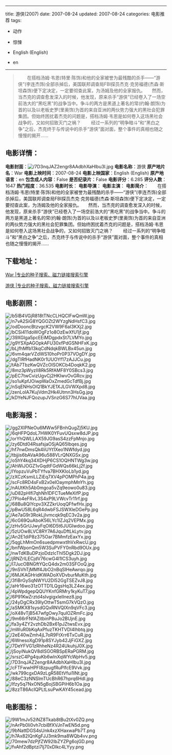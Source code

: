 
---
title: 游侠(2007)
date: 2007-08-24
updated: 2007-08-24
categories: 电影推荐
tags:
- 动作
- 惊悚

- English (English)
- en
---


> 　　在搭档汤姆·韦恩(特里·陈饰)和他的全家被誉为最残酷的杀手——“游侠”(李连杰饰)全部杀掉后，美国联邦调查局FBI探员杰克·克劳福德(杰森·斯坦森饰)便下定决定，一定要彻查此案，为汤姆及他的全家报仇。　　然而，当杰克的调查愈发深入的时候，他发现，原来杀手“游侠”已经卷入了一场空前浩大的“黑吃黑”的战争当中。争斗的两方是黑道上著名的常(约翰·朗饰)为首的以及以老板史罗(里奥饰)为首的来自亚洲的两伙势力强大的黑社会犯罪集团。但始终困扰着杰克的问题是，搭档汤姆·韦恩是如何卷入这场黑社会战争的，又如何招致灭门之祸？ 　　经过一系列的“明争暗斗”和“黑白之争”之后，杰克终于与传说中的杀手“游侠”面对面，整个事件的真相也随之慢慢的揭开……

## **电影详情**：

**电影封面**：<img src="https://image.tmdb.org/t/p/w200/7D3nqJAZ2engr8AAdbhXaHlbu3l.jpg" alt="/7D3nqJAZ2engr8AAdbhXaHlbu3l.jpg" title="/7D3nqJAZ2engr8AAdbhXaHlbu3l.jpg">
**电影名称**：游侠
**原产地片名**：War
**电影上映时间**：2007-08-24
**电影上映国家**：English (English)
**原产地语言**：en
**包含成人内容**：False
**是否纪录片**：False
**电影评分**：6.285
**评分人数**：1647
**热门程度**：36.535
**电影时长**：
**电影导演**：
**电影主演**：
**电影简介**：　　在搭档汤姆·韦恩(特里·陈饰)和他的全家被誉为最残酷的杀手——“游侠”(李连杰饰)全部杀掉后，美国联邦调查局FBI探员杰克·克劳福德(杰森·斯坦森饰)便下定决定，一定要彻查此案，为汤姆及他的全家报仇。　　然而，当杰克的调查愈发深入的时候，他发现，原来杀手“游侠”已经卷入了一场空前浩大的“黑吃黑”的战争当中。争斗的两方是黑道上著名的常(约翰·朗饰)为首的以及以老板史罗(里奥饰)为首的来自亚洲的两伙势力强大的黑社会犯罪集团。但始终困扰着杰克的问题是，搭档汤姆·韦恩是如何卷入这场黑社会战争的，又如何招致灭门之祸？ 　　经过一系列的“明争暗斗”和“黑白之争”之后，杰克终于与传说中的杀手“游侠”面对面，整个事件的真相也随之慢慢的揭开……

## **下载地址**：
[War |专业的种子搜索、磁力链接搜索引擎](https://movie.amd794.com:2083/?search=War&ordering=&mode=match_phrase&page_size=10&page=1)

[游侠 |专业的种子搜索、磁力链接搜索引擎](https://movie.amd794.com:2083/?search=%E6%B8%B8%E4%BE%A0&ordering=&mode=match_phrase&page_size=10&page=1)
 

## **电影剧照**：
<img src="https://image.tmdb.org/t/p/original/b5IB4VGjR818tTNcCLHQCIFwQmW.jpg" alt="/b5IB4VGjR818tTNcCLHQCIFwQmW.jpg" title="/b5IB4VGjR818tTNcCLHQCIFwQmW.jpg"><img src="https://image.tmdb.org/t/p/original/n7vA2SiG8YQGOZt2WYzgNdHsfC3.jpg" alt="/n7vA2SiG8YQGOZt2WYzgNdHsfC3.jpg" title="/n7vA2SiG8YQGOZt2WYzgNdHsfC3.jpg"><img src="https://image.tmdb.org/t/p/original/odDooncBtzvgcK2VW9F6aI3KXj2.jpg" alt="/odDooncBtzvgcK2VW9F6aI3KXj2.jpg" title="/odDooncBtzvgcK2VW9F6aI3KXj2.jpg"><img src="https://image.tmdb.org/t/p/original/bCSi411doWOgFz1o8OzEwXfU1jf.jpg" alt="/bCSi411doWOgFz1o8OzEwXfU1jf.jpg" title="/bCSi411doWOgFz1o8OzEwXfU1jf.jpg"><img src="https://image.tmdb.org/t/p/original/39XGlga5pcEEiMDgpdxSt7LVMYo.jpg" alt="/39XGlga5pcEEiMDgpdxSt7LVMYo.jpg" title="/39XGlga5pcEEiMDgpdxSt7LVMYo.jpg"><img src="https://image.tmdb.org/t/p/original/g9YSXpAGOpkAFU30xfPdGSNHFxK.jpg" alt="/g9YSXpAGOpkAFU30xfPdGSNHFxK.jpg" title="/g9YSXpAGOpkAFU30xfPdGSNHFxK.jpg"><img src="https://image.tmdb.org/t/p/original/bLjfhMfb13kqCdNdqkBWLBx45un.jpg" alt="/bLjfhMfb13kqCdNdqkBWLBx45un.jpg" title="/bLjfhMfb13kqCdNdqkBWLBx45un.jpg"><img src="https://image.tmdb.org/t/p/original/6vm4qarVZdWS10hoPr0P37VOgDY.jpg" alt="/6vm4qarVZdWS10hoPr0P37VOgDY.jpg" title="/6vm4qarVZdWS10hoPr0P37VOgDY.jpg"><img src="https://image.tmdb.org/t/p/original/dgTIRfHadNK0r1UUOYf17zAJJCu.jpg" alt="/dgTIRfHadNK0r1UUOYf17zAJJCu.jpg" title="/dgTIRfHadNK0r1UUOYf17zAJJCu.jpg"><img src="https://image.tmdb.org/t/p/original/tAb7TbzKwQVZcOISOKCb4DoqkK2.jpg" alt="/tAb7TbzKwQVZcOISOKCb4DoqkK2.jpg" title="/tAb7TbzKwQVZcOISOKCb4DoqkK2.jpg"><img src="https://image.tmdb.org/t/p/original/8mz3pWyzIl8Rk5RfAMF8Y0SBcs3.jpg" alt="/8mz3pWyzIl8Rk5RfAMF8Y0SBcs3.jpg" title="/8mz3pWyzIl8Rk5RfAMF8Y0SBcs3.jpg"><img src="https://image.tmdb.org/t/p/original/pEC7twCvizUgvCj2HKIwvOvGRcv.jpg" alt="/pEC7twCvizUgvCj2HKIwvOvGRcv.jpg" title="/pEC7twCvizUgvCj2HKIwvOvGRcv.jpg"><img src="https://image.tmdb.org/t/p/original/so1uKpfJOiwpWaOxZmedGcTdfBj.jpg" alt="/so1uKpfJOiwpWaOxZmedGcTdfBj.jpg" title="/so1uKpfJOiwpWaOxZmedGcTdfBj.jpg"><img src="https://image.tmdb.org/t/p/original/nSqENHsOlQ1BkYJE1XJLGVWXpd8.jpg" alt="/nSqENHsOlQ1BkYJE1XJLGVWXpd8.jpg" title="/nSqENHsOlQ1BkYJE1XJLGVWXpd8.jpg"><img src="https://image.tmdb.org/t/p/original/zenLolA7KujVdm2Hk4Utmn3HsGg.jpg" alt="/zenLolA7KujVdm2Hk4Utmn3HsGg.jpg" title="/zenLolA7KujVdm2Hk4Utmn3HsGg.jpg"><img src="https://image.tmdb.org/t/p/original/kDYeNJFQozupJVSnzG6S77hUVaa.jpg" alt="/kDYeNJFQozupJVSnzG6S77hUVaa.jpg" title="/kDYeNJFQozupJVSnzG6S77hUVaa.jpg">

## **电影海报**：
<img src="https://image.tmdb.org/t/p/original/gg2XIPNeOu6MWw5FBnhQugZj5KU.jpg" alt="/gg2XIPNeOu6MWw5FBnhQugZj5KU.jpg" title="/gg2XIPNeOu6MWw5FBnhQugZj5KU.jpg"><img src="https://image.tmdb.org/t/p/original/6qHFPQdoL7HWK0YFuvUQsxw8dJP.jpg" alt="/6qHFPQdoL7HWK0YFuvUQsxw8dJP.jpg" title="/6qHFPQdoL7HWK0YFuvUQsxw8dJP.jpg"><img src="https://image.tmdb.org/t/p/original/orYhQWLLAX59JG9asS4zzFpMnjo.jpg" alt="/orYhQWLLAX59JG9asS4zzFpMnjo.jpg" title="/orYhQWLLAX59JG9asS4zzFpMnjo.jpg"><img src="https://image.tmdb.org/t/p/original/zy6Dtd04RsafsjaOSjAQ65Ibqes.jpg" alt="/zy6Dtd04RsafsjaOSjAQ65Ibqes.jpg" title="/zy6Dtd04RsafsjaOSjAQ65Ibqes.jpg"><img src="https://image.tmdb.org/t/p/original/hf7nwDmsQk4liUYt1Xeo1NWfdyd.jpg" alt="/hf7nwDmsQk4liUYt1Xeo1NWfdyd.jpg" title="/hf7nwDmsQk4liUYt1Xeo1NWfdyd.jpg"><img src="https://image.tmdb.org/t/p/original/tbjjis6bAVaA96u588VLrQNXGSx.jpg" alt="/tbjjis6bAVaA96u588VLrQNXGSx.jpg" title="/tbjjis6bAVaA96u588VLrQNXGSx.jpg"><img src="https://image.tmdb.org/t/p/original/oShY4kq34XDHjP6CS1OQHNTWg3w.jpg" alt="/oShY4kq34XDHjP6CS1OQHNTWg3w.jpg" title="/oShY4kq34XDHjP6CS1OQHNTWg3w.jpg"><img src="https://image.tmdb.org/t/p/original/AhWiJOGZ1vGqdtFGdWQs66kLj2f.jpg" alt="/AhWiJOGZ1vGqdtFGdWQs66kLj2f.jpg" title="/AhWiJOGZ1vGqdtFGdWQs66kLj2f.jpg"><img src="https://image.tmdb.org/t/p/original/lYopzuVuPbTYfva7BHXKIoLb1yd.jpg" alt="/lYopzuVuPbTYfva7BHXKIoLb1yd.jpg" title="/lYopzuVuPbTYfva7BHXKIoLb1yd.jpg"><img src="https://image.tmdb.org/t/p/original/zXCzKsmiLLZiEq7XV4pPOMPhP4a.jpg" alt="/zXCzKsmiLLZiEq7XV4pPOMPhP4a.jpg" title="/zXCzKsmiLLZiEq7XV4pPOMPhP4a.jpg"><img src="https://image.tmdb.org/t/p/original/scFc8RD4sFxB2x0eIOaymphMnYh.jpg" alt="/scFc8RD4sFxB2x0eIOaymphMnYh.jpg" title="/scFc8RD4sFxB2x0eIOaymphMnYh.jpg"><img src="https://image.tmdb.org/t/p/original/nAUtKh5Ab0mgoa5vZq9eowo0u83.jpg" alt="/nAUtKh5Ab0mgoa5vZq9eowo0u83.jpg" title="/nAUtKh5Ab0mgoa5vZq9eowo0u83.jpg"><img src="https://image.tmdb.org/t/p/original/uD82pHlfi7qhNh1DFCTueMeXifP.jpg" alt="/uD82pHlfi7qhNh1DFCTueMeXifP.jpg" title="/uD82pHlfi7qhNh1DFCTueMeXifP.jpg"><img src="https://image.tmdb.org/t/p/original/7PIo4eFRvL3S4xP9LVWcvTr11rf.jpg" alt="/7PIo4eFRvL3S4xP9LVWcvTr11rf.jpg" title="/7PIo4eFRvL3S4xP9LVWcvTr11rf.jpg"><img src="https://image.tmdb.org/t/p/original/68Bu8QIYcpv3XZZkrUoqQFfwfHx.jpg" alt="/68Bu8QIYcpv3XZZkrUoqQFfwfHx.jpg" title="/68Bu8QIYcpv3XZZkrUoqQFfwfHx.jpg"><img src="https://image.tmdb.org/t/p/original/pBwU58L6qR4dwbFSJSWXIeDGePp.jpg" alt="/pBwU58L6qR4dwbFSJSWXIeDGePp.jpg" title="/pBwU58L6qR4dwbFSJSWXIeDGePp.jpg"><img src="https://image.tmdb.org/t/p/original/Ae7aG9r3RokLjIvmcqk9qEC3v2a.jpg" alt="/Ae7aG9r3RokLjIvmcqk9qEC3v2a.jpg" title="/Ae7aG9r3RokLjIvmcqk9qEC3v2a.jpg"><img src="https://image.tmdb.org/t/p/original/6cG69QuAboK56LYc1IZJq2VEPMx.jpg" alt="/6cG69QuAboK56LYc1IZJq2VEPMx.jpg" title="/6cG69QuAboK56LYc1IZJq2VEPMx.jpg"><img src="https://image.tmdb.org/t/p/original/zHv5GrUJwyFqOl6D5t6JUGIwdoo.jpg" alt="/zHv5GrUJwyFqOl6D5t6JUGIwdoo.jpg" title="/zHv5GrUJwyFqOl6D5t6JUGIwdoo.jpg"><img src="https://image.tmdb.org/t/p/original/5zUOw8LVC8RY7A6JquDftLkLytv.jpg" alt="/5zUOw8LVC8RY7A6JquDftLkLytv.jpg" title="/5zUOw8LVC8RY7A6JquDftLkLytv.jpg"><img src="https://image.tmdb.org/t/p/original/An2E1diP8z375Oar7BMmfzEaxYx.jpg" alt="/An2E1diP8z375Oar7BMmfzEaxYx.jpg" title="/An2E1diP8z375Oar7BMmfzEaxYx.jpg"><img src="https://image.tmdb.org/t/p/original/5qgLhMmOn6suedpmwxtlhVxRwcU.jpg" alt="/5qgLhMmOn6suedpmwxtlhVxRwcU.jpg" title="/5qgLhMmOn6suedpmwxtlhVxRwcU.jpg"><img src="https://image.tmdb.org/t/p/original/bnfWponQm5W3SuPVFY0nRbd9OUx.jpg" alt="/bnfWponQm5W3SuPVFY0nRbd9OUx.jpg" title="/bnfWponQm5W3SuPVFY0nRbd9OUx.jpg"><img src="https://image.tmdb.org/t/p/original/nwTdKBuDPzjoDdzIcThI5Dgk2DJ.jpg" alt="/nwTdKBuDPzjoDdzIcThI5Dgk2DJ.jpg" title="/nwTdKBuDPzjoDdzIcThI5Dgk2DJ.jpg"><img src="https://image.tmdb.org/t/p/original/jRNZrlLECjdV76cwG4I1lCS3uyh.jpg" alt="/jRNZrlLECjdV76cwG4I1lCS3uyh.jpg" title="/jRNZrlLECjdV76cwG4I1lCS3uyh.jpg"><img src="https://image.tmdb.org/t/p/original/l7JucOBNGftYQcQ4dx2m03SFOoQ.jpg" alt="/l7JucOBNGftYQcQ4dx2m03SFOoQ.jpg" title="/l7JucOBNGftYQcQ4dx2m03SFOoQ.jpg"><img src="https://image.tmdb.org/t/p/original/9nSVhTjMMf4JbO2nBqSIHeAwrqo.jpg" alt="/9nSVhTjMMf4JbO2nBqSIHeAwrqo.jpg" title="/9nSVhTjMMf4JbO2nBqSIHeAwrqo.jpg"><img src="https://image.tmdb.org/t/p/original/6MJKAGHridKWADoXVDvburMuKth.jpg" alt="/6MJKAGHridKWADoXVDvburMuKth.jpg" title="/6MJKAGHridKWADoXVDvburMuKth.jpg"><img src="https://image.tmdb.org/t/p/original/3fiBrGySqNWYU2Dl52GgTSEZvJ8.jpg" alt="/3fiBrGySqNWYU2Dl52GgTSEZvJ8.jpg" title="/3fiBrGySqNWYU2Dl52GgTSEZvJ8.jpg"><img src="https://image.tmdb.org/t/p/original/aHr16wo31zOTTD1LQgsHq3LZ4ex.jpg" alt="/aHr16wo31zOTTD1LQgsHq3LZ4ex.jpg" title="/aHr16wo31zOTTD1LQgsHq3LZ4ex.jpg"><img src="https://image.tmdb.org/t/p/original/4pWpdgepQQUYKnfGRMry1kyKuT7.jpg" alt="/4pWpdgepQQUYKnfGRMry1kyKuT7.jpg" title="/4pWpdgepQQUYKnfGRMry1kyKuT7.jpg"><img src="https://image.tmdb.org/t/p/original/6P91KwZrztd4sIvgigxIeIlnez8.jpg" alt="/6P91KwZrztd4sIvgigxIeIlnez8.jpg" title="/6P91KwZrztd4sIvgigxIeIlnez8.jpg"><img src="https://image.tmdb.org/t/p/original/24yDgCRx39lyOttwT5smG7kVQzO.jpg" alt="/24yDgCRx39lyOttwT5smG7kVQzO.jpg" title="/24yDgCRx39lyOttwT5smG7kVQzO.jpg"><img src="https://image.tmdb.org/t/p/original/aSMKX81sysdGQxRNVQIXn9qVFc3.jpg" alt="/aSMKX81sysdGQxRNVQIXn9qVFc3.jpg" title="/aSMKX81sysdGQxRNVQIXn9qVFc3.jpg"><img src="https://image.tmdb.org/t/p/original/oX48vTjB547wfgOwy7quIOZRmFc.jpg" alt="/oX48vTjB547wfgOwy7quIOZRmFc.jpg" title="/oX48vTjB547wfgOwy7quIOZRmFc.jpg"><img src="https://image.tmdb.org/t/p/original/9m66rFNfAZitbinP8uJo2BUjnE.jpg" alt="/9m66rFNfAZitbinP8uJo2BUjnE.jpg" title="/9m66rFNfAZitbinP8uJo2BUjnE.jpg"><img src="https://image.tmdb.org/t/p/original/fa3y4ZY2vzhDb2Bx61pJZtwsEvx.jpg" alt="/fa3y4ZY2vzhDb2Bx61pJZtwsEvx.jpg" title="/fa3y4ZY2vzhDb2Bx61pJZtwsEvx.jpg"><img src="https://image.tmdb.org/t/p/original/mWuR0bKqAxPfuzTKHTVDl4Ihbtq.jpg" alt="/mWuR0bKqAxPfuzTKHTVDl4Ihbtq.jpg" title="/mWuR0bKqAxPfuzTKHTVDl4Ihbtq.jpg"><img src="https://image.tmdb.org/t/p/original/2eE40wZmh4jL7oR9FtXrr6TxCuR.jpg" alt="/2eE40wZmh4jL7oR9FtXrr6TxCuR.jpg" title="/2eE40wZmh4jL7oR9FtXrr6TxCuR.jpg"><img src="https://image.tmdb.org/t/p/original/6WnesoXgD91p8SYJyb42JjFiGXZ.jpg" alt="/6WnesoXgD91p8SYJyb42JjFiGXZ.jpg" title="/6WnesoXgD91p8SYJyb42JjFiGXZ.jpg"><img src="https://image.tmdb.org/t/p/original/7DeYFVG1zRhheNz4R24UkuhjJ0X.jpg" alt="/7DeYFVG1zRhheNz4R24UkuhjJ0X.jpg" title="/7DeYFVG1zRhheNz4R24UkuhjJ0X.jpg"><img src="https://image.tmdb.org/t/p/original/jSoyiNukQV8dISGORBSpERaPGRM.jpg" alt="/jSoyiNukQV8dISGORBSpERaPGRM.jpg" title="/jSoyiNukQV8dISGORBSpERaPGRM.jpg"><img src="https://image.tmdb.org/t/p/original/srszC4Pg4quKb6wlnXqWYcWpHv5.jpg" alt="/srszC4Pg4quKb6wlnXqWYcWpHv5.jpg" title="/srszC4Pg4quKb6wlnXqWYcWpHv5.jpg"><img src="https://image.tmdb.org/t/p/original/7D3nqJAZ2engr8AAdbhXaHlbu3l.jpg" alt="/7D3nqJAZ2engr8AAdbhXaHlbu3l.jpg" title="/7D3nqJAZ2engr8AAdbhXaHlbu3l.jpg"><img src="https://image.tmdb.org/t/p/original/cFTFwwHPFI8zpugfRuPlfcE9Vvk.jpg" alt="/cFTFwwHPFI8zpugfRuPlfcE9Vvk.jpg" title="/cFTFwwHPFI8zpugfRuPlfcE9Vvk.jpg"><img src="https://image.tmdb.org/t/p/original/wk799cgxDA9zLgR58EtVfui1INt.jpg" alt="/wk799cgxDA9zLgR58EtVfui1INt.jpg" title="/wk799cgxDA9zLgR58EtVfui1INt.jpg"><img src="https://image.tmdb.org/t/p/original/88eC3zNNSlmTUcBhR67hprq6Hdl.jpg" alt="/88eC3zNNSlmTUcBhR67hprq6Hdl.jpg" title="/88eC3zNNSlmTUcBhR67hprq6Hdl.jpg"><img src="https://image.tmdb.org/t/p/original/lfzy5q7NxON5gBojSBGPiH6b1Oa.jpg" alt="/lfzy5q7NxON5gBojSBGPiH6b1Oa.jpg" title="/lfzy5q7NxON5gBojSBGPiH6b1Oa.jpg"><img src="https://image.tmdb.org/t/p/original/8zzT86AcIQPLtLsuPwKAY45cead.jpg" alt="/8zzT86AcIQPLtLsuPwKAY45cead.jpg" title="/8zzT86AcIQPLtLsuPwKAY45cead.jpg">

## **电影图标**：
<img src="https://image.tmdb.org/t/p/original/9W1mJv52iNZ8Tkab8tBu2tXv0ZQ.png" alt="/9W1mJv52iNZ8Tkab8tBu2tXv0ZQ.png" title="/9W1mJv52iNZ8Tkab8tBu2tXv0ZQ.png"><img src="https://image.tmdb.org/t/p/original/nArPb0Ii0vh7cbiBfXVJnTwEN5d.png" alt="/nArPb0Ii0vh7cbiBfXVJnTwEN5d.png" title="/nArPb0Ii0vh7cbiBfXVJnTwEN5d.png"><img src="https://image.tmdb.org/t/p/original/9bNattDGS4sUnk4xzXHaxwaPb7T.png" alt="/9bNattDGS4sUnk4xzXHaxwaPb7T.png" title="/9bNattDGS4sUnk4xzXHaxwaPb7T.png"><img src="https://image.tmdb.org/t/p/original/h7Ax82IQnKgFJJ3mk9ma8WQb4vv.png" alt="/h7Ax82IQnKgFJJ3mk9ma8WQb4vv.png" title="/h7Ax82IQnKgFJJ3mk9ma8WQb4vv.png"><img src="https://image.tmdb.org/t/p/original/70mew7dzPjfZW92IbZYZPg6ojGD.png" alt="/70mew7dzPjfZW92IbZYZPg6ojGD.png" title="/70mew7dzPjfZW92IbZYZPg6ojGD.png"><img src="https://image.tmdb.org/t/p/original/fvAhf2dBptzi7lj70xDlkc4LYyy.png" alt="/fvAhf2dBptzi7lj70xDlkc4LYyy.png" title="/fvAhf2dBptzi7lj70xDlkc4LYyy.png">
